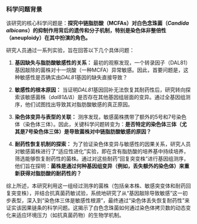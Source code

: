 ### 科学问题背景

该研究的核心科学问题是：**探究中链脂肪酸（MCFAs）对白色念珠菌（*Candida albicans*）的抑制作用背后的遗传和分子机制，特别是染色体非整倍性（aneuploidy）在其中扮演的角色。**

研究人员通过一系列实验，旨在回答以下几个具体问题：

1.  **基因缺失与脂肪酸敏感性的关系：** 最初的观察发现，一个转录因子（DAL81）基因敲除的菌株对十一烷酸（一种MCFA）异常敏感。因此，首要问题是，这种敏感性是否确实由*DAL81*基因的缺失直接导致？

2.  **敏感性的根本原因：** 当证明*DAL81*基因回补无法恢复其耐药性后，研究转向探索该敏感菌株（*dal81Δ/Δ*）是否存在其他基因组层面的变异。通过全基因组测序，他们试图找出导致其对脂肪酸敏感的真正原因。

3.  **染色体变异与表型的关联：** 测序发现，敏感菌株携带了额外的5号和7号染色体（染色体三体）。因此，关键科学问题转变为：**是否特定的染色体三体（尤其是7号染色体三体）是导致菌株对中链脂肪酸敏感的原因？**

4.  **耐药性恢复机制的探索：** 为了验证染色体变异与敏感性的因果关系，研究人员对敏感菌株进行了“适应性进化”实验，即在含有脂肪酸的培养基中持续培养，筛选能够恢复耐药性的菌株。通过对这些耐药“回复突变株”进行基因组测序，他们旨在探明：**菌株是通过何种基因组变异（例如，丢失额外的染色体）来重新获得对脂肪酸的耐药性的？**

综上所述，本研究利用这一组经过测序的菌株（包括亲本株、敏感突变体和耐药回复突变株），并结合抗真菌药敏试验，系统地研究了从“基因敲除导致敏感”这一初步表型，深入到“染色体三体是敏感性根源”，最终通过“染色体丢失恢复耐药性”来证实该因果链条的科学问题。这揭示了白色念珠菌如何通过染色体拷贝数的动态变化来适应环境压力（如抗真菌药物）的生物学机制。
